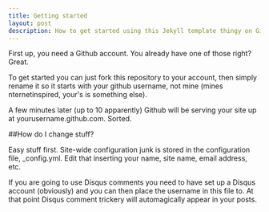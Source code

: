 ```yaml
---
title: Getting started
layout: post
description: How to get started using this Jekyll template thingy on Github…
---
```


First up, you need a Github account. You already have one of those right? Great.

To get started you can just fork this repository to your account, then simply rename it so it starts with your github username, not mine (mines nternetinspired, your's is something else).

A few minutes later (up to 10 apparently) Github will be serving your site up at yourusername.github.com. Sorted.

##How do I change stuff?

<p data-pullquote="…to use Disqus comments you need to have set up a Disqus account…">Easy stuff first. Site-wide configuration junk is stored in the configuration file, _config.yml. Edit that inserting your name, site name, email address, etc.</p>

If you are going to use Disqus comments you need to have set up a Disqus account (obviously) and you can then place the username in this file to. At that point Disqus comment trickery will automagically appear in your posts.
